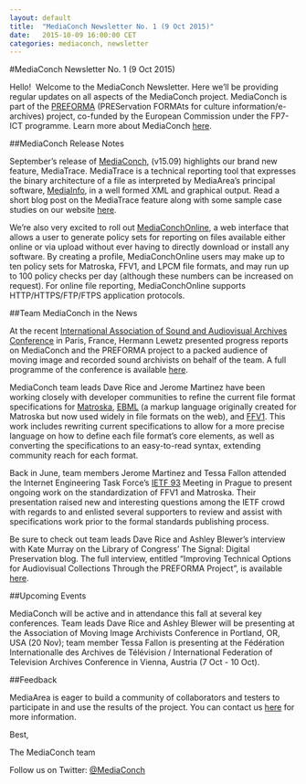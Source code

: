 ```yaml
---
layout: default
title:  "MediaConch Newsletter No. 1 (9 Oct 2015)"
date:   2015-10-09 16:00:00 CET
categories: mediaconch, newsletter
---
```


#MediaConch Newsletter No. 1 (9 Oct 2015)

Hello!  Welcome to the MediaConch Newsletter. Here we’ll be providing regular updates on all aspects of the MediaConch project. MediaConch is part of the [PREFORMA](http://www.preforma-project.eu/) (PREServation FORMAts for culture information/e-archives) project, co-funded by the European Commission under the FP7-ICT programme. Learn more about MediaConch [here](https://mediaarea.net/MediaConch/about.html). 

##MediaConch Release Notes

September’s release of [MediaConch](https://mediaarea.net/MediaConch/download.html), (v15.09) highlights our brand new feature, MediaTrace. MediaTrace is a technical reporting tool that expresses the binary architecture of a file as interpreted by MediaArea’s principal software, [MediaInfo](https://mediaarea.net/MediaInfo), in a well formed XML and graphical output. Read a short blog post on the MediaTrace feature along with some sample case studies on our website [here](https://mediaarea.net/MediaConch/2015/09/10/annoncing-mediatrace/). 

We’re also very excited to roll out [MediaConchOnline](https://mediaarea.net/MediaConchOnline/), a web interface that allows a user to generate policy sets for reporting on files available either online or via upload without ever having to directly download or install any software. By creating a profile, MediaConchOnline users may make up to ten policy sets for Matroska, FFV1, and LPCM file formats, and may run up to 100 policy checks per day (although these numbers can be increased on request). For online file reporting, MediaConchOnline supports HTTP/HTTPS/FTP/FTPS application protocols. 

##Team MediaConch in the News

At the recent [International Association of Sound and Audiovisual Archives Conference](http://2015.iasa-web.org/) in Paris, France, Hermann Lewetz presented progress reports on MediaConch and the PREFORMA project to a packed audience of moving image and recorded sound archivists on behalf of the team. A full programme of the conference is available [here](http://2015.iasa-web.org/sites/default/files/IASA2015AnnualConferenceTimetable.pdf).

MediaConch team leads Dave Rice and Jerome Martinez have been working closely with developer communities to refine the current file format specifications for [Matroska](https://github.com/Matroska-Org/foundation-source/blob/master/spectool/specdata.xml), [EBML](https://github.com/Matroska-Org/ebml-specification/) (a markup language originally created for Matroska but now used widely in file formats on the web), and [FFV1](http://www.ffmpeg.org/~michael/ffv1.html). This work includes rewriting current specifications to allow for a more precise language on how to define each file format’s core elements, as well as converting the specifications to an easy-to-read syntax, extending community reach for each format. 

Back in June, team members Jerome Martinez and Tessa Fallon attended the Internet Engineering Task Force’s [IETF 93](https://www.ietf.org/meeting/93/) Meeting in Prague to present ongoing work on the standardization of FFV1 and Matroska. Their presentation raised new and interesting questions among the IETF crowd with regards to and enlisted several supporters to review and assist with specifications work prior to the formal standards publishing process. 

Be sure to check out team leads Dave Rice and Ashley Blewer’s interview with Kate Murray on the Library of Congress’ The Signal: Digital Preservation blog. The full interview, entitled “Improving Technical Options for Audiovisual Collections Through the PREFORMA Project”, is available [here](http://blogs.loc.gov/digitalpreservation/2015/09/improving-technical-options-for-audiovisual-collections-through-the-preforma-project/). 

##Upcoming Events

MediaConch will be active and in attendance this fall at several key conferences. Team leads Dave Rice and Ashley Blewer will be presenting at the Association of Moving Image Archivists Conference in Portland, OR, USA (20 Nov); team member Tessa Fallon is presenting at the Fédération Internationalle des Archives de Télévision / International Federation of Television Archives Conference in Vienna, Austria (7 Oct - 10 Oct). 

##Feedback

MediaArea is eager to build a community of collaborators and testers to participate in and use the results of the project. You can contact us [here](https://mediaarea.net/MediaConch/contact.html) for more information.



Best, 



The MediaConch team

Follow us on Twitter: [@MediaConch](https://twitter.com/MediaConch)